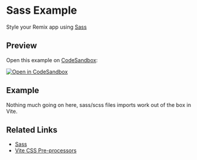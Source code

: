 # Sass Example

Style your Remix app using [Sass](https://sass-lang.com)

## Preview

Open this example on [CodeSandbox](https://codesandbox.com):

[![Open in CodeSandbox](https://codesandbox.io/static/img/play-codesandbox.svg)](https://codesandbox.io/s/github/remix-run/examples/tree/main/sass)

## Example

Nothing much going on here, sass/scss files imports work out of the box in Vite.

## Related Links

- [Sass](https://sass-lang.com)
- [Vite CSS Pre-processors](https://vitejs.dev/guide/features#css-pre-processors)
